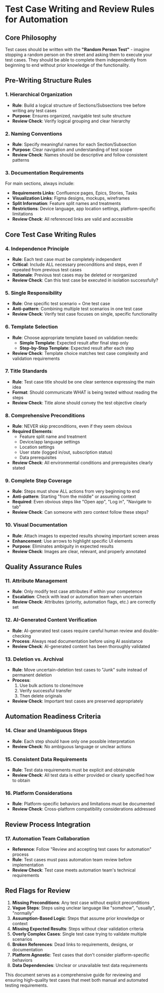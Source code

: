 # Test Case Writing and Review Rules for Automation

## Core Philosophy
Test cases should be written with the **"Random Person Test"** - imagine stopping a random person on the street and asking them to execute your test cases. They should be able to complete them independently from beginning to end without prior knowledge of the functionality.

## Pre-Writing Structure Rules

### 1. Hierarchical Organization
- **Rule**: Build a logical structure of Sections/Subsections tree before writing any test cases
- **Purpose**: Ensures organized, navigable test suite structure
- **Review Check**: Verify logical grouping and clear hierarchy

### 2. Naming Conventions
- **Rule**: Specify meaningful names for each Section/Subsection
- **Purpose**: Clear navigation and understanding of test scope
- **Review Check**: Names should be descriptive and follow consistent patterns

### 3. Documentation Requirements
For main sections, always include:
- **Requirements Links**: Confluence pages, Epics, Stories, Tasks
- **Visualization Links**: Figma designs, mockups, wireframes
- **Split Information**: Feature split names and treatments
- **Restrictions**: Device language, app location settings, platform-specific limitations
- **Review Check**: All referenced links are valid and accessible

## Core Test Case Writing Rules

### 4. Independence Principle
- **Rule**: Each test case must be completely independent
- **Critical**: Include ALL necessary preconditions and steps, even if repeated from previous test cases
- **Rationale**: Previous test cases may be deleted or reorganized
- **Review Check**: Can this test case be executed in isolation successfully?

### 5. Single Responsibility
- **Rule**: One specific test scenario = One test case
- **Anti-pattern**: Combining multiple test scenarios in one test case
- **Review Check**: Verify test case focuses on single, specific functionality

### 6. Template Selection
- **Rule**: Choose appropriate template based on validation needs:
  - **Simple Template**: Expected result after final step only
  - **Step-by-Step Template**: Expected result after each step
- **Review Check**: Template choice matches test case complexity and validation requirements

### 7. Title Standards
- **Rule**: Test case title should be one clear sentence expressing the main idea
- **Format**: Should communicate WHAT is being tested without reading the steps
- **Review Check**: Title alone should convey the test objective clearly

### 8. Comprehensive Preconditions
- **Rule**: NEVER skip preconditions, even if they seem obvious
- **Required Elements**:
  - Feature split name and treatment
  - Device/app language settings
  - Location settings
  - User state (logged in/out, subscription status)
  - Data prerequisites
- **Review Check**: All environmental conditions and prerequisites clearly stated

### 9. Complete Step Coverage
- **Rule**: Steps must show ALL actions from very beginning to end
- **Anti-pattern**: Starting "from the middle" or assuming context
- **Required**: Even obvious steps like "Open app", "Log in", "Navigate to tab"
- **Review Check**: Can someone with zero context follow these steps?

### 10. Visual Documentation
- **Rule**: Attach images to expected results showing important screen areas
- **Enhancement**: Use arrows to highlight specific UI elements
- **Purpose**: Eliminates ambiguity in expected results
- **Review Check**: Images are clear, relevant, and properly annotated

## Quality Assurance Rules

### 11. Attribute Management
- **Rule**: Only modify test case attributes if within your competence
- **Escalation**: Check with lead or automation team when uncertain
- **Review Check**: Attributes (priority, automation flags, etc.) are correctly set

### 12. AI-Generated Content Verification
- **Rule**: AI-generated test cases require careful human review and double-checking
- **Process**: Always read documentation before using AI assistance
- **Review Check**: AI-generated content has been thoroughly validated

### 13. Deletion vs. Archival
- **Rule**: Move uncertain-deletion test cases to "Junk" suite instead of permanent deletion
- **Process**: 
  1. Use bulk actions to clone/move
  2. Verify successful transfer
  3. Then delete originals
- **Review Check**: Important test cases are preserved appropriately

## Automation Readiness Criteria

### 14. Clear and Unambiguous Steps
- **Rule**: Each step should have only one possible interpretation
- **Review Check**: No ambiguous language or unclear actions

### 15. Consistent Data Requirements
- **Rule**: Test data requirements must be explicit and obtainable
- **Review Check**: All test data is either provided or clearly specified how to obtain

### 16. Platform Considerations
- **Rule**: Platform-specific behaviors and limitations must be documented
- **Review Check**: Cross-platform compatibility considerations addressed

## Review Process Integration

### 17. Automation Team Collaboration
- **Reference**: Follow "Review and accepting test cases for automation" process
- **Rule**: Test cases must pass automation team review before implementation
- **Review Check**: Test case meets automation team's technical requirements

## Red Flags for Review

1. **Missing Preconditions**: Any test case without explicit preconditions
2. **Vague Steps**: Steps using unclear language like "somehow", "usually", "normally"
3. **Assumption-Based Logic**: Steps that assume prior knowledge or context
4. **Missing Expected Results**: Steps without clear validation criteria
5. **Overly Complex Cases**: Single test case trying to validate multiple scenarios
6. **Broken References**: Dead links to requirements, designs, or documentation
7. **Platform Agnostic**: Test cases that don't consider platform-specific behaviors
8. **Data Dependencies**: Unclear or unavailable test data requirements

This document serves as a comprehensive guide for reviewing and ensuring high-quality test cases that meet both manual and automated testing requirements.
